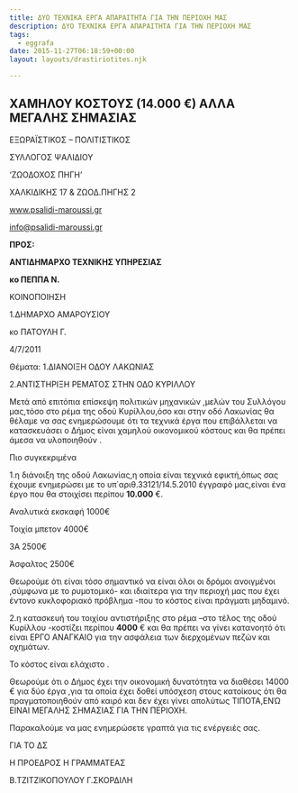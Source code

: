 ```yaml
---
title: ΔΥΟ ΤΕΧΝΙΚΑ ΕΡΓΑ ΑΠΑΡΑΙΤΗΤΑ ΓΙΑ ΤΗΝ ΠΕΡΙΟΧΗ ΜΑΣ
description: ΔΥΟ ΤΕΧΝΙΚΑ ΕΡΓΑ ΑΠΑΡΑΙΤΗΤΑ ΓΙΑ ΤΗΝ ΠΕΡΙΟΧΗ ΜΑΣ
tags:
  - eggrafa
date: 2015-11-27T06:18:59+00:00
layout: layouts/drastiriotites.njk

---
```


<!-- excerpt -->

## ΧΑΜΗΛΟΥ ΚΟΣΤΟΥΣ (14.000 €) ΑΛΛΑ ΜΕΓΑΛΗΣ ΣΗΜΑΣΙΑΣ

ΕΞΩΡΑΪΣΤΙΚΟΣ – ΠΟΛΙΤΙΣΤΙΚΟΣ

ΣΥΛΛΟΓΟΣ ΨΑΛΙΔΙΟΥ

‘ΖΩΟΔΟΧΟΣ ΠΗΓΗ’

ΧΑΛΚΙΔΙΚΗΣ 17 &amp; ΖΩΟΔ.ΠΗΓΗΣ 2

www.psalidi-maroussi.gr

info@psalidi-maroussi.gr

**ΠΡΟΣ:**

**ΑΝΤΙΔΗΜΑΡΧΟ ΤΕΧΝΙΚΗΣ ΥΠΗΡΕΣΙΑΣ**

**κο ΠΕΠΠΑ Ν.**

ΚΟΙΝΟΠΟΙΗΣΗ

1.ΔΗΜΑΡΧΟ ΑΜΑΡΟΥΣΙΟΥ

κο ΠΑΤΟΥΛΗ Γ.

4/7/2011

Θέματα: 1.ΔΙΑΝΟΙΞΗ ΟΔΟΥ ΛΑΚΩΝΙΑΣ

2.ΑΝΤΙΣΤΗΡΙΞΗ ΡΕΜΑΤΟΣ ΣΤΗΝ ΟΔΟ ΚΥΡΙΛΛΟΥ

Μετά από επιτόπια επίσκεψη πολιτικών μηχανικών ,μελών του Συλλόγου μας,τόσο στο ρέμα της οδού Κυρίλλου,όσο και στην οδό Λακωνίας θα θέλαμε να σας ενημερώσουμε ότι τα τεχνικά έργα που επιβάλλεται να κατασκευάσει ο Δήμος είναι χαμηλού οικονομικού κόστους και θα πρέπει άμεσα να υλοποιηθούν .

Πιο συγκεκριμένα

1.η διάνοιξη της οδού Λακωνίας,η οποία είναι τεχνικά εφικτή,όπως σας έχουμε ενημερώσει με το υπ΄αριθ.33121/14.5.2010 έγγραφό μας,είναι ένα έργο που θα στοιχίσει περίπου **10.000** €.

Αναλυτικά εκσκαφή 1000€

Τοιχία μπετον 4000€

3Α 2500€

Άσφαλτος 2500€

Θεωρούμε ότι είναι τόσο σημαντικό να είναι όλοι οι δρόμοι ανοιγμένοι ,σύμφωνα με το ρυμοτομικό- και ιδιαίτερα για την περιοχή μας που έχει έντονο κυκλοφοριακό πρόβλημα -που το κόστος είναι πράγματι μηδαμινό.

2.η κατασκευή του τοιχίου αντιστήριξης στο ρέμα –στο τέλος της οδού Κυρίλλου -κοστίζει περίπου **4000** € και θα πρέπει να γίνει κατανοητό ότι είναι ΕΡΓΟ ANAΓΚΑΙΟ για την ασφάλεια των διερχομένων πεζών και οχημάτων.

Το κόστος είναι ελάχιστο .

Θεωρούμε ότι ο Δήμος έχει την οικονομική δυνατότητα να διαθέσει 14000 € για δύο έργα ,για τα οποία έχει δοθεί υπόσχεση στους κατοίκους ότι θα πραγματοποιηθούν από καιρό και δεν έχει γίνει απολύτως ΤΙΠΟΤΑ,ΕΝΏ ΕΙΝΑΙ ΜΕΓΑΛΗΣ ΣΗΜΑΣΙΑΣ ΓΙΑ ΤΗΝ ΠΕΡΙΟΧΗ.

Παρακαλούμε να μας ενημερώσετε γραπτά για τις ενέργειές σας.

ΓΙΑ ΤΟ ΔΣ

Η ΠΡΟΕΔΡΟΣ Η ΓΡΑΜΜΑΤΕΑΣ

Β.ΤΖΙΤΖΙΚΟΠΟΥΛΟΥ Γ.ΣΚΟΡΔΙΛΗ
